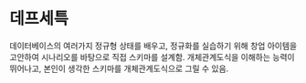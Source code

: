 # 데프세특

데이터베이스의 여러가지 정규형 상태를 배우고, 정규화를 실습하기 위해 창업 아이템을 고안하여 시나리오를 바탕으로 직접 스키마를 설계함. 개체관계도식을 이해하는 능력이 뛰어나고, 본인이 생각한 스키마를 개체관계도식으로 그릴 수 있음.
<!--stackedit_data:
eyJoaXN0b3J5IjpbLTYxODEzOTU4NiwtMTQzMTE5Mzg3NywtMT
QxNTAxMTkyNyw1MTEwODg5MzldfQ==
-->